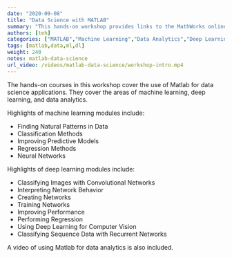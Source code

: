 ```yaml
---
date: "2020-09-08"
title: "Data Science with MATLAB"
summary: "This hands-on workshop provides links to the MathWorks online courses in Data Science. It focuses on Machine Learning, Deep Learning, and Data Analytics"
authors: [teh]
categories: ["MATLAB","Machine Learning","Data Analytics","Deep Learning"]
tags: [matlab,data,ml,dl]
weight: 240
notes: matlab-data-science
url_video: /videos/matlab-data-science/workshop-intro.mp4
---
```


The hands-on courses in this workshop cover the use of Matlab for data science applications.
They cover the areas of machine learning, deep learning, and data analytics.

Highlights of machine learning modules include:

 - Finding Natural Patterns in Data
 - Classification Methods
 - Improving Predictive Models
 - Regression Methods
 - Neural Networks

Highlights of deep learning modules include:

 - Classifying Images with Convolutional Networks
 - Interpreting Network Behavior
 - Creating Networks
 - Training Networks
 - Improving Performance
 - Performing Regression
 - Using Deep Learning for Computer Vision
 - Classifying Sequence Data with Recurrent Networks

 A video of using Matlab for data analytics is also included.
